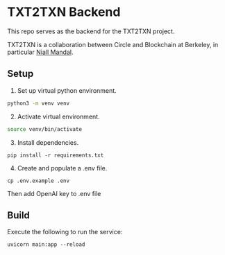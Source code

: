 # TXT2TXN Backend

This repo serves as the backend for the TXT2TXN project.

TXT2TXN is a collaboration between Circle and Blockchain at Berkeley, in particular [Niall Mandal](https://github.com/niallmandal).

## Setup 

1. Set up virtual python environment.
```sh
python3 -m venv venv
```

2. Activate virtual environment.
```sh
source venv/bin/activate
```

3. Install dependencies.
```
pip install -r requirements.txt
```

4. Create and populate a .env file.
```
cp .env.example .env
```
Then add OpenAI key to .env file 

## Build
Execute the following to run the service:
```
uvicorn main:app --reload
```
